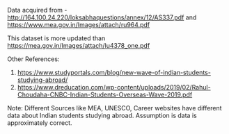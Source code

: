 Data acquired from  - http://164.100.24.220/loksabhaquestions/annex/12/AS337.pdf and https://www.mea.gov.in/Images/attach/ru964.pdf

This dataset is more updated than https://mea.gov.in/Images/attach/lu4378_one.pdf

Other References: 
1) https://www.studyportals.com/blog/new-wave-of-indian-students-studying-abroad/
2) https://www.dreducation.com/wp-content/uploads/2019/02/Rahul-Choudaha-CNBC-Indian-Students-Overseas-Wave-2019.pdf

Note: Different Sources like MEA, UNESCO, Career websites have different data about Indian students studying abroad. Assumption is data is approximately correct. 
